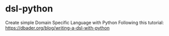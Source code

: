 # dsl-python
Create simple Domain Specific Language with Python
Following this tutorial: https://dbader.org/blog/writing-a-dsl-with-python
